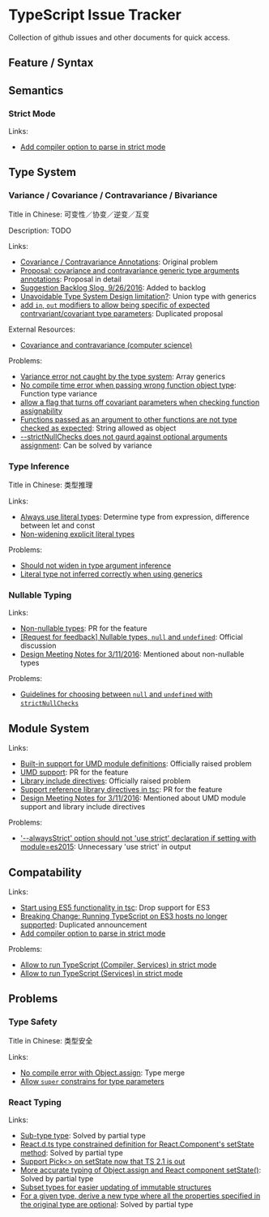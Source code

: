 # TypeScript Issue Tracker

Collection of github issues and other documents for quick access.

## Feature / Syntax

## Semantics

### Strict Mode

Links:

+ [Add compiler option to parse in strict mode](https://github.com/Microsoft/TypeScript/issues/10758)

## Type System

### Variance / Covariance / Contravariance / Bivariance

Title in Chinese: 可变性／协变／逆变／互变

Description: TODO

Links:

+ [Covariance / Contravariance Annotations](https://github.com/Microsoft/TypeScript/issues/1394): Original problem
+ [Proposal: covariance and contravariance generic type arguments annotations](https://github.com/Microsoft/TypeScript/issues/10717): Proposal in detail
+ [Suggestion Backlog Slog, 9/26/2016](https://github.com/Microsoft/TypeScript/issues/11215): Added to backlog
+ [Unavoidable Type System Design limitation?](https://github.com/Microsoft/TypeScript/issues/14656): Union type with generics
+ [add `in`, `out` modifiers to allow being specific of expected contrvariant/covariant type parameters](https://github.com/Microsoft/TypeScript/issues/8137): Duplicated proposal

External Resources:

+ [Covariance and contravariance (computer science)](https://en.wikipedia.org/wiki/Covariance_and_contravariance_(computer_science))

Problems:

+ [Variance error not caught by the type system](https://github.com/Microsoft/TypeScript/issues/14524): Array generics
+ [No compile time error when passing wrong function object type](https://github.com/Microsoft/TypeScript/issues/14964): Function type variance
+ [allow a flag that turns off covariant parameters when checking function assignability](https://github.com/Microsoft/TypeScript/issues/6102)
+ [Functions passed as an argument to other functions are not type checked as expected](https://github.com/Microsoft/TypeScript/issues/6333): String allowed as object
+ [--strictNullChecks does not gaurd against optional arguments assignment](https://github.com/Microsoft/TypeScript/issues/9450): Can be solved by variance

### Type Inference

Title in Chinese: 类型推理

Links:

+ [Always use literal types](https://github.com/Microsoft/TypeScript/pull/10676): Determine type from expression, difference between let and const
+ [Non-widening explicit literal types](https://github.com/Microsoft/TypeScript/pull/11126)

Problems:

+ [Should not widen in type argument inference](https://github.com/Microsoft/TypeScript/issues/1436)
+ [Literal type not inferred correctly when using generics](https://github.com/Microsoft/TypeScript/issues/10685)

### Nullable Typing

Links:

+ [Non-nullable types](https://github.com/Microsoft/TypeScript/pull/7140): PR for the feature
+ [[Request for feedback] Nullable types, `null` and `undefined`](https://github.com/Microsoft/TypeScript/issues/7426): Official discussion
+ [Design Meeting Notes for 3/11/2016](https://github.com/Microsoft/TypeScript/issues/7488): Mentioned about non-nullable types

Problems:

+ [Guidelines for choosing between `null` and `undefined` with `strictNullChecks`](https://github.com/Microsoft/TypeScript/issues/9653)

## Module System

Links:

+ [Built-in support for UMD module definitions](https://github.com/Microsoft/TypeScript/issues/7125): Officially raised problem
+ [UMD support](https://github.com/Microsoft/TypeScript/pull/7264): PR for the feature
+ [Library include directives](https://github.com/Microsoft/TypeScript/issues/7156): Officially raised problem
+ [Support reference library directives in tsc](https://github.com/Microsoft/TypeScript/pull/7263): PR for the feature
+ [Design Meeting Notes for 3/11/2016](https://github.com/Microsoft/TypeScript/issues/7488): Mentioned about UMD module support and library include directives

Problems:

+ ['--alwaysStrict' option should not 'use strict' declaration if setting with module=es2015](https://github.com/Microsoft/TypeScript/issues/11806): Unnecessary 'use strict' in output

## Compatability

Links:

+ [Start using ES5 functionality in tsc](https://github.com/Microsoft/TypeScript/issues/10125): Drop support for ES3
+ [Breaking Change: Running TypeScript on ES3 hosts no longer supported](https://github.com/Microsoft/TypeScript/issues/10278): Duplicated announcement
+ [Add compiler option to parse in strict mode](https://github.com/Microsoft/TypeScript/issues/10758)

Problems:

+ [Allow to run TypeScript (Compiler, Services) in strict mode](https://github.com/Microsoft/TypeScript/issues/9449)
+ [Allow to run TypeScript (Services) in strict mode](https://github.com/Microsoft/TypeScript/issues/10755)


## Problems

### Type Safety

Title in Chinese: 类型安全

Links:

+ [No compile error with Object.assign](https://github.com/Microsoft/TypeScript/issues/6689): Type merge
+ [Allow `super` constrains for type parameters](https://github.com/Microsoft/TypeScript/issues/7265)

### React Typing

Links: 

+ [Sub-type type](https://github.com/Microsoft/TypeScript/issues/6218): Solved by partial type
+ [React.d.ts type constrained definition for React.Component's setState method](https://github.com/DefinitelyTyped/DefinitelyTyped/issues/7987): Solved by partial type
+ [Support Pick<> on setState now that TS 2.1 is out](https://github.com/DefinitelyTyped/DefinitelyTyped/pull/13155)
+ [More accurate typing of Object.assign and React component setState()](https://github.com/Microsoft/TypeScript/issues/6613): Solved by partial type
+ [Subset types for easier updating of immutable structures](https://github.com/Microsoft/TypeScript/issues/10803)
+ [For a given type, derive a new type where all the properties specified in the original type are optional](https://github.com/Microsoft/TypeScript/issues/7355): Solved by partial type

